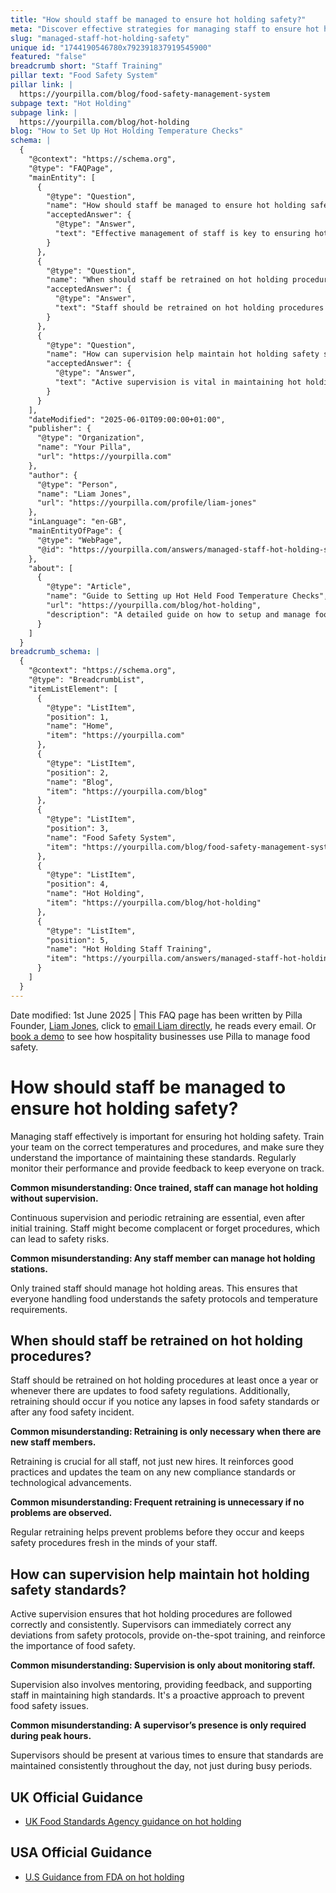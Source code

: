 ```yaml
---
title: "How should staff be managed to ensure hot holding safety?"
meta: "Discover effective strategies for managing staff to ensure hot holding safety, including the importance of training, supervision, and regular retraining."
slug: "managed-staff-hot-holding-safety"
unique id: "1744190546780x792391837919545900"
featured: "false"
breadcrumb short: "Staff Training"
pillar text: "Food Safety System"
pillar link: |
  https://yourpilla.com/blog/food-safety-management-system
subpage text: "Hot Holding"
subpage link: |
  https://yourpilla.com/blog/hot-holding
blog: "How to Set Up Hot Holding Temperature Checks"
schema: |
  {
    "@context": "https://schema.org",
    "@type": "FAQPage",
    "mainEntity": [
      {
        "@type": "Question",
        "name": "How should staff be managed to ensure hot holding safety?",
        "acceptedAnswer": {
          "@type": "Answer",
          "text": "Effective management of staff is key to ensuring hot holding safety. Here’s how you should manage your team: (1) Train your staff on the correct temperatures and procedures necessary for safe food handling. (2) Emphasise the importance of these standards to your team. (3) Regularly monitor their performance and provide feedback. Only trained staff should manage hot holding areas to maintain safety protocols and understand temperature requirements properly. Continuous supervision and periodic retraining are essential to prevent complacency."
        }
      },
      {
        "@type": "Question",
        "name": "When should staff be retrained on hot holding procedures?",
        "acceptedAnswer": {
          "@type": "Answer",
          "text": "Staff should be retrained on hot holding procedures at least once a year or whenever updates to food safety regulations occur. Additionally, retraining should take place if any lapses in food safety standards are noticed, following any food safety incident, to reinforce good practices, and keep safety procedures current."
        }
      },
      {
        "@type": "Question",
        "name": "How can supervision help maintain hot holding safety standards?",
        "acceptedAnswer": {
          "@type": "Answer",
          "text": "Active supervision is vital in maintaining hot holding safety standards as it ensures procedures are followed correctly and consistently. Supervisors can correct deviations, provide immediate training, and reinforce the importance of food safety. Supervision is not only about monitoring but also mentoring and supporting staff throughout the day, ensuring standards are uniformly upheld, not just during peak hours."
        }
      }
    ],
    "dateModified": "2025-06-01T09:00:00+01:00",
    "publisher": {
      "@type": "Organization",
      "name": "Your Pilla",
      "url": "https://yourpilla.com"
    },
    "author": {
      "@type": "Person",
      "name": "Liam Jones",
      "url": "https://yourpilla.com/profile/liam-jones"
    },
    "inLanguage": "en-GB",
    "mainEntityOfPage": {
      "@type": "WebPage",
      "@id": "https://yourpilla.com/answers/managed-staff-hot-holding-safety"
    },
    "about": [
      {
        "@type": "Article",
        "name": "Guide to Setting up Hot Held Food Temperature Checks",
        "url": "https://yourpilla.com/blog/hot-holding",
        "description": "A detailed guide on how to setup and manage food temperature checks for hot held foods, ensuring compliance and hot holding safety."
      }
    ]
  }
breadcrumb_schema: |
  {
    "@context": "https://schema.org",
    "@type": "BreadcrumbList",
    "itemListElement": [
      {
        "@type": "ListItem",
        "position": 1,
        "name": "Home",
        "item": "https://yourpilla.com"
      },
      {
        "@type": "ListItem",
        "position": 2,
        "name": "Blog",
        "item": "https://yourpilla.com/blog"
      },
      {
        "@type": "ListItem",
        "position": 3,
        "name": "Food Safety System",
        "item": "https://yourpilla.com/blog/food-safety-management-system"
      },
      {
        "@type": "ListItem",
        "position": 4,
        "name": "Hot Holding",
        "item": "https://yourpilla.com/blog/hot-holding"
      },
      {
        "@type": "ListItem",
        "position": 5,
        "name": "Hot Holding Staff Training",
        "item": "https://yourpilla.com/answers/managed-staff-hot-holding-safety"
      }
    ]
  }
---
```


Date modified: 1st June 2025 | This FAQ page has been written by Pilla Founder, [Liam Jones](https://yourpilla.com/profile/liam-jones), click to [email Liam directly](https://mailto:liam@yourpilla.com/), he reads every email. Or [book a demo](https://calendly.com/pilla/demo) to see how hospitality businesses use Pilla to manage food safety.

# How should staff be managed to ensure hot holding safety?

Managing staff effectively is important for ensuring hot holding safety. Train your team on the correct temperatures and procedures, and make sure they understand the importance of maintaining these standards. Regularly monitor their performance and provide feedback to keep everyone on track.

**Common misunderstanding: Once trained, staff can manage hot holding without supervision.**

Continuous supervision and periodic retraining are essential, even after initial training. Staff might become complacent or forget procedures, which can lead to safety risks.

**Common misunderstanding: Any staff member can manage hot holding stations.**

Only trained staff should manage hot holding areas. This ensures that everyone handling food understands the safety protocols and temperature requirements.

## When should staff be retrained on hot holding procedures?

Staff should be retrained on hot holding procedures at least once a year or whenever there are updates to food safety regulations. Additionally, retraining should occur if you notice any lapses in food safety standards or after any food safety incident.

**Common misunderstanding: Retraining is only necessary when there are new staff members.**

Retraining is crucial for all staff, not just new hires. It reinforces good practices and updates the team on any new compliance standards or technological advancements.

**Common misunderstanding: Frequent retraining is unnecessary if no problems are observed.**

Regular retraining helps prevent problems before they occur and keeps safety procedures fresh in the minds of your staff.

## How can supervision help maintain hot holding safety standards?

Active supervision ensures that hot holding procedures are followed correctly and consistently. Supervisors can immediately correct any deviations from safety protocols, provide on-the-spot training, and reinforce the importance of food safety.

**Common misunderstanding: Supervision is only about monitoring staff.**

Supervision also involves mentoring, providing feedback, and supporting staff in maintaining high standards. It's a proactive approach to prevent food safety issues.

**Common misunderstanding: A supervisor’s presence is only required during peak hours.**

Supervisors should be present at various times to ensure that standards are maintained consistently throughout the day, not just during busy periods.

## UK Official Guidance

-   [UK Food Standards Agency guidance on hot holding](https://www.food.gov.uk/sites/default/files/media/document/hot-holding.pdf)

## USA Official Guidance

-   [U.S Guidance from FDA on hot holding](https://www.fda.gov/media/84739/download#:~:text=Hot%20foods%20should%20be%20kept,140%20%C2%B0F%20or%20warmer.&text=Use%20a%20food%20thermometer%20to,slow%20cookers%2C%20and%20warming%20trays.)